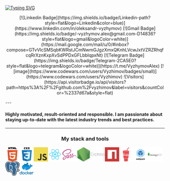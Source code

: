 [![Typing SVG](https://readme-typing-svg.demolab.com?font=Menlo&size=25&pause=2000&color=0043FF&center=true&vCenter=true&width=800&lines=Hi%2C+I%60m+Oleksandr+Vyzhymov+!+%F0%9F%91%8B)](https://git.io/typing-svg)

<p align="center">
[![Linkedin Badge](https://img.shields.io/badge/Linkedin-path?style=flat&logo=Linkedin&color=blue)](https://www.linkedin.com/in/oleksandr-vyzhymov)
[![Gmail Badge](https://img.shields.io/badge/-vyzhymov.alex@gmail.com-D14836?style=flat&logo=gmail&logoColor=white)](https://mail.google.com/mail/u/0/#inbox?compose=GTvVlcSMSqbKWRstJCmNwmGJgzXmxQKnhLVcwJxtVZRZRhqfcqRrXznKxpXvSdPPDxGFLbblqpxNt)
[![Telegram Badge](https://img.shields.io/badge/Telegram-2CA5E0?style=flat&logo=telegram&logoColor=white)](https://t.me/VyzhymovAlex)
[![image](https://www.codewars.com/users/Vyzhimov/badges/small)](https://www.codewars.com/users/Vyzhimov)
![Visitors](https://api.visitorbadge.io/api/visitors?path=https%3A%2F%2Fgithub.com%2Fvyzhimov&label=visitors&countColor=%2337d67a&style=flat)
</p>
---

#### Highly motivated, result-oriented and responsible. I am passionate about staying up-to-date with the latest industry trends and best practices.

---

<h3 align="center">My stack and tools</h3>

<img align="left" alt="HTML5" title="HTML5" width="45px" src="https://raw.githubusercontent.com/github/explore/80688e429a7d4ef2fca1e82350fe8e3517d3494d/topics/html/html.png" />
<img align="left" alt="CSS3"  title="CSS3" width="45px" src="https://raw.githubusercontent.com/github/explore/80688e429a7d4ef2fca1e82350fe8e3517d3494d/topics/css/css.png" />
<img align="left" alt="JavaScript" title="JavaScript" width="45px" src="https://raw.githubusercontent.com/github/explore/80688e429a7d4ef2fca1e82350fe8e3517d3494d/topics/javascript/javascript.png" />
<img align="left" alt="React" title="React" width="45px" src="https://raw.githubusercontent.com/github/explore/80688e429a7d4ef2fca1e82350fe8e3517d3494d/topics/react/react.png" />
<img align="left" alt="Sass" title="Sass" width="45px" src="https://raw.githubusercontent.com/github/explore/80688e429a7d4ef2fca1e82350fe8e3517d3494d/topics/sass/sass.png" />
<img align="left" alt="Node.js" title="Node.js" width="45px" src="https://raw.githubusercontent.com/github/explore/80688e429a7d4ef2fca1e82350fe8e3517d3494d/topics/nodejs/nodejs.png" />
<img align="left" alt="Node.js" title="Express.js" width="45px" src="https://raw.githubusercontent.com/github/explore/80688e429a7d4ef2fca1e82350fe8e3517d3494d/topics/express/express.png" />
<img align="left" alt="npm"  title="npm" width="45px" src="https://raw.githubusercontent.com/github/explore/80688e429a7d4ef2fca1e82350fe8e3517d3494d/topics/npm/npm.png" />
<img align="left" alt="gulp" title="Gulp" width="45px" src="https://raw.githubusercontent.com/github/explore/80688e429a7d4ef2fca1e82350fe8e3517d3494d/topics/gulp/gulp.png" />
<img align="left" alt="webpack" title="Webpack" width="45px" src="https://raw.githubusercontent.com/IvanFesenko/IvanFesenko/master/img/webpack.jpg" />
<img align="left" alt="MongoDB" title="MongoDB" width="45px" src="https://raw.githubusercontent.com/github/explore/80688e429a7d4ef2fca1e82350fe8e3517d3494d/topics/mongodb/mongodb.png" />
<img align="left" alt="MongoDB" title="PostgreSQL" width="45px" src="https://raw.githubusercontent.com/github/explore/80688e429a7d4ef2fca1e82350fe8e3517d3494d/topics/postgresql/postgresql.png" />
<img align="left" alt="MongoDB" title="Docker" width="45px" src="https://raw.githubusercontent.com/github/explore/80688e429a7d4ef2fca1e82350fe8e3517d3494d/topics/docker/docker.png" />
